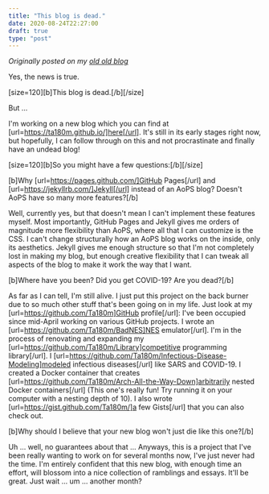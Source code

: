 ```yaml
---
title: "This blog is dead."
date: 2020-08-24T22:27:00
draft: true
type: "post"
---
```



*Originally posted on my [old old blog](https://artofproblemsolving.com/community/c1086531h2247376_this_blog_is_dead)*


Yes, the news is true.

[size=120][b]This blog is dead.[/b][/size]

But ...

I'm working on a new blog which you can find at [url=https://ta180m.github.io/]here[/url]. It's still in its early stages right now, but hopefully, I can follow through on this and not procrastinate and finally have an undead blog!


[size=120][b]So you might have a few questions:[/b][/size]

[b]Why [url=https://pages.github.com/]GitHub Pages[/url] and [url=https://jekyllrb.com/]Jekyll[/url] instead of an AoPS blog? Doesn't AoPS have so many more features?[/b]

Well, currently yes, but that doesn't mean I can't implement these features myself. Most importantly, GitHub Pages and Jekyll gives me orders of magnitude more flexibility than AoPS, where all that I can customize is the CSS. I can't change structurally how an AoPS blog works on the inside, only its aesthetics. Jekyll gives me enough structure so that I'm not completely lost in making my blog, but enough creative flexibility that I can tweak all aspects of the blog to make it work the way that I want.

[b]Where have you been? Did you get COVID-19? Are you dead?[/b]

As far as I can tell, I'm still alive. I just put this project on the back burner due to so much other stuff that's been going on in my life. Just look at my [url=https://github.com/Ta180m]GitHub profile[/url]: I've been occupied since mid-April working on various GitHub projects. I wrote an [url=https://github.com/Ta180m/BadNES]NES emulator[/url]. I'm in the process of renovating and expanding my [url=https://github.com/Ta180m/Library]competitive programming library[/url]. I [url=https://github.com/Ta180m/Infectious-Disease-Modeling]modeled infectious diseases[/url] like SARS and COVID-19. I created a Docker container that creates [url=https://github.com/Ta180m/Arch-All-the-Way-Down]arbitrarily nested Docker containers[/url] (This one's really fun! Try running it on your computer with a nesting depth of 10). I also wrote [url=https://gist.github.com/Ta180m/]a few Gists[/url] that you can also check out.

[b]Why should I believe that your new blog won't just die like this one?[/b]

Uh ... well, no guarantees about that ... Anyways, this is a project that I've been really wanting to work on for several months now, I've just never had the time. I'm entirely confident that this new blog, with enough time an effort, will blossom into a nice collection of ramblings and essays. It'll be great. Just wait ... um ... another month?
